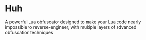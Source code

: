 # Huh
 A powerful Lua obfuscator designed to make your Lua code nearly impossible to reverse-engineer, with multiple layers of advanced obfuscation techniques
